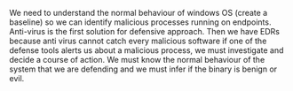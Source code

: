 We need to understand the normal behaviour of windows OS (create a baseline) so we can identify malicious processes running on endpoints. Anti-virus is the first solution for defensive approach. Then we have EDRs because anti virus cannot catch every malicious software
if one of the defense tools alerts us about a malicious process, we must investigate and decide a course of action. We must know the normal behaviour of the system that we are defending and we must infer if the binary is benign or evil.

